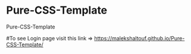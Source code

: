 # Pure-CSS-Template
Pure-CSS-Template

#To see Login page visit this link => https://malekshaltouf.github.io/Pure-CSS-Template/
